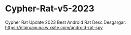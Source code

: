 # Cypher-Rat-v5-2023
Cypher Rat Update 2023 Best Android Rat Desc
Desgargar: https://nibiruanuna.wixsite.com/android-rat-spy
